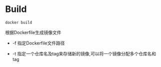 # Build

```
docker build
```

根据Dockerfile生成镜像文件

* -f 指定Dockerfile文件路径

* -t 指定一个仓库名及tag来存储新的镜像,可以将一个镜像分配多个仓库名和tag



